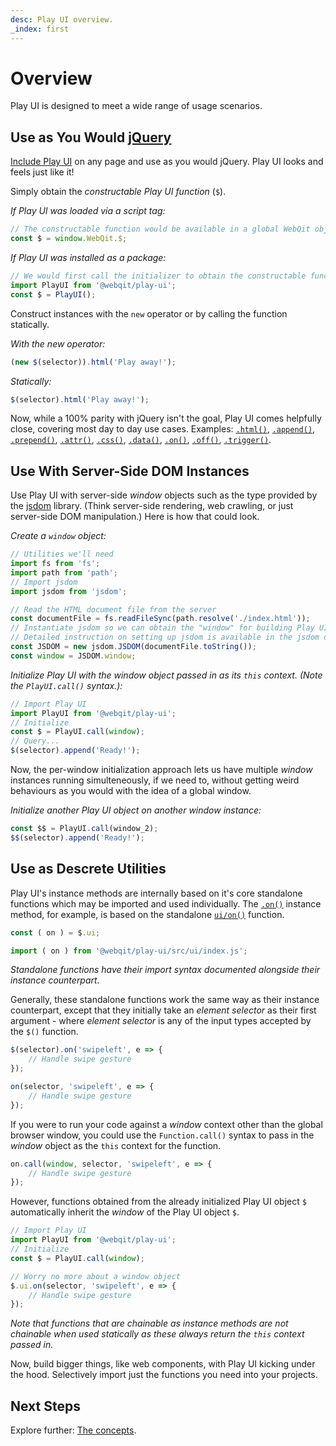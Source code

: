 ```yaml
---
desc: Play UI overview.
_index: first
---
```

# Overview

Play UI is designed to meet a wide range of usage scenarios.

## Use as You Would [jQuery](https://jquery.com)

[Include Play UI](../download) on any page and use as you would jQuery. Play UI looks and feels just like it!

Simply obtain the *constructable Play UI function* (`$`).

*If Play UI was loaded via a script tag:*

```js
// The constructable function would be available in a global WebQit object
const $ = window.WebQit.$;
```

*If Play UI was installed as a package:*

```js
// We would first call the initializer to obtain the constructable function
import PlayUI from '@webqit/play-ui';
const $ = PlayUI();
```

Construct instances with the `new` operator or by calling the function statically.

*With the new operator:*

```js
(new $(selector)).html('Play away!');
```

*Statically:*

```js
$(selector).html('Play away!');
```

Now, while a 100% parity with jQuery isn't the goal, Play UI comes helpfully close, covering most day to day use cases. Examples: [`.html()`](../api/dom/html), [`.append()`](../api/dom/append), [`.prepend()`](../api/dom/prepend), [`.attr()`](../api/dom/attr), [`.css()`](../api/css/css), [`.data()`](../api/app/data), [`.on()`](../api/ui/on), [`.off()`](../api/ui/off), [`.trigger()`](../api/ui/trigger).

## Use With Server-Side DOM Instances

Use Play UI with server-side *window* objects such as the type provided by the [jsdom](https://github.com/jsdom/jsdom) library. (Think server-side rendering, web crawling, or just server-side DOM manipulation.) Here is how that could look.

*Create a `window` object:*

```js
// Utilities we'll need
import fs from 'fs';
import path from 'path';
// Import jsdom
import jsdom from 'jsdom';

// Read the HTML document file from the server
const documentFile = fs.readFileSync(path.resolve('./index.html'));
// Instantiate jsdom so we can obtain the "window" for building Play UI
// Detailed instruction on setting up jsdom is available in the jsdom docs
const JSDOM = new jsdom.JSDOM(documentFile.toString());
const window = JSDOM.window;
```

*Initialize Play UI with the window object passed in as its `this` context. (Note the `PlayUI.call()` syntax.):*

```js
// Import Play UI
import PlayUI from '@webqit/play-ui';
// Initialize
const $ = PlayUI.call(window);
// Query...
$(selector).append('Ready!');
```

Now, the per-window initialization approach lets us have multiple *window* instances running simulteneously, if we need to, without getting weird behaviours as you would with the idea of a global window.

*Initialize another Play UI object on another window instance:*

```js
const $$ = PlayUI.call(window_2);
$$(selector).append('Ready!');
```

## Use as Descrete Utilities

Play UI's instance methods are internally based on it's core standalone functions which may be imported and used individually. The [`.on()`](../api/ui/on) instance method, for example, is based on the standalone [`ui/on()`](../api/ui/on#static-usage) function.

```js
const ( on ) = $.ui;
```
```js
import ( on ) from '@webqit/play-ui/src/ui/index.js';
```

*Standalone functions have their import syntax documented alongside their instance counterpart.*

Generally, these standalone functions work the same way as their instance counterpart, except that they initially take an *element selector* as their first argument - where *element selector* is any of the input types accepted by the `$()` function.


```js
$(selector).on('swipeleft', e => {
    // Handle swipe gesture
});
```
```js
on(selector, 'swipeleft', e => {
    // Handle swipe gesture
});
```

If you were to run your code against a *window* context other than the global browser window, you could use the `Function.call()` syntax to pass in the *window* object as the `this` context for the function.

```js
on.call(window, selector, 'swipeleft', e => {
    // Handle swipe gesture
});
```

However, functions obtained from the already initialized Play UI object `$` automatically inherit the *window* of the Play UI object `$`.

```js
// Import Play UI
import PlayUI from '@webqit/play-ui';
// Initialize
const $ = PlayUI.call(window);

// Worry no more about a window object
$.ui.on(selector, 'swipeleft', e => {
    // Handle swipe gesture
});
```

*Note that functions that are chainable as instance methods are not chainable when used statically as these always return the `this` context passed in.*

Now, build bigger things, like web components, with Play UI kicking under the hood. Selectively import just the functions you need into your projects.

## Next Steps

Explore further: [The concepts](../concepts).

